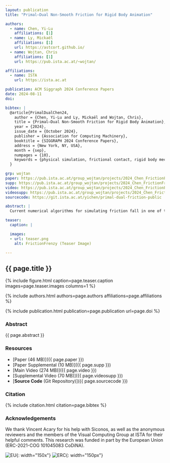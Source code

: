 ```yaml
---
layout: publication
title: "Primal–Dual Non-Smooth Friction for Rigid Body Animation"

authors:
  - name: Chen, Yi-Lu
    affiliations: [1]
  - name: Ly, Mickaël
    affiliations: [1]
    url: https://astcort.github.io/
  - name: Wojtan, Chris
    affiliations: [1]
    url: https://pub.ista.ac.at/~wojtan/

affiliations:
  - name: ISTA
    url: https://ista.ac.at

publication: ACM Siggraph 2024 Conference Papers
date: 2024-08-11
doi: 

bibtex: |
  @article{PrimalDualChen24,
    author = {Chen, Yi-Lu and Ly, Mickaël and Wojtan, Chris},
    title = {Primal–Dual Non-Smooth Friction for Rigid Body Animation},
    year = {2024},
    issue_date = {October 2024},
    publisher = {Association for Computing Machinery},
    booktitle = {SIGGRAPH 2024 Conference Papers},
    address = {New York, NY, USA},
    month = {sep},
    numpages = {10},
    keywords = {physical simulation, frictional contact, rigid body mechanics, nonsmooth dynamics}
  }

grp: wojtan
paper: https://pub.ista.ac.at/group_wojtan/projects/2024_Chen_FrictionFrenzy/sig24_friction_authors.pdf
supp: https://pub.ista.ac.at/group_wojtan/projects/2024_Chen_FrictionFrenzy/sig24_friction_supplementary.pdf
video: https://pub.ista.ac.at/group_wojtan/projects/2024_Chen_FrictionFrenzy/friction_frenzy_main_video.mp4
videosupp: https://pub.ista.ac.at/group_wojtan/projects/2024_Chen_FrictionFrenzy/friction_frenzy_supp_video.mp4
sourcecode: https://git.ista.ac.at/yichen/primal-dual-friction-public

abstract: |
  Current numerical algorithms for simulating friction fall in one of two camps: smooth solvers sacrifice the stable treatment of static friction in exchange for fast convergence, and non-smooth solvers accurately compute friction at convergence rates that are often prohibitive for large graphics applications. We introduce a novel bridge between these two ideas that computes static and dynamic friction stably and efficiently. Our key idea is to convert the highly constrained non-smooth problem into an unconstrained smooth problem using logarithmic barriers that converges to the exact solution as accuracy increases. We phrase the problem as an interior point primal-dual problem that can be solved efficiently with Newton iteration. We observe quadratic convergence despite the non-smooth nature of the original problem, and our method is well-suited for large systems of tightly packed objects with many contact points. We demonstrate the efficacy of our method with stable piles of grains and stacks of objects, complex granular flows, and robust interlocking assemblies of rigid bodies.

teaser:
  caption: |

  images:
  - url: teaser.png
    alt: FrictionFrenzy (Teaser Image)

---
```


## {{ page.title }}

{% include figure.html caption=page.teaser.caption images=page.teaser.images columns=1 %}

{% include authors.html authors=page.authors affiliations=page.affiliations %}

{% include publication.html publication=page.publication url=page.doi %}

### Abstract

{{ page.abstract }}

### Resources

* [Paper (46 MB)]({{ page.paper }})
* [Paper Supplemental (10 MB)]({{ page.supp }})
* [Main Video (274 MB)]({{ page.video }})
* [Supplemental Video (70 MB)]({{ page.videosupp }})
* [**Source Code** (Git Repository)]({{ page.sourcecode }})

### Citation

{% include citation.html citation=page.bibtex %}

### Acknowledgements
We thank Vincent Acary for his help with Siconos, as well as the anonymous reviewers and the members of the Visual Computing Group at ISTA for their helpful comments. This research was funded in part by the European Union (ERC-2021-COG 101045083 CoDiNA).

![EU](flag_yellow_low.jpg){: width="150x"}
![ERC](LOGO-ERC.jpg){: width="150px"}

